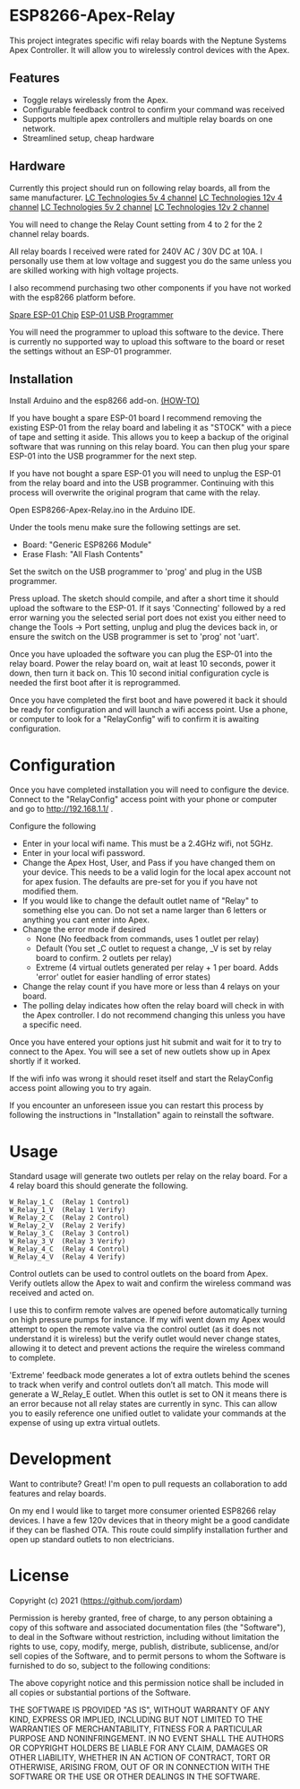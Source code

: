 # ESP8266-Apex-Relay

This project integrates specific wifi relay boards with the Neptune Systems Apex Controller.
It will allow you to wirelessly control devices with the Apex.

## Features

- Toggle relays wirelessly from the Apex.
- Configurable feedback control to confirm your command was received
- Supports multiple apex controllers and multiple relay boards on one network.
- Streamlined setup, cheap hardware

## Hardware

Currently this project should run on following relay boards, all from the same manufacturer.
[LC Technologies 5v 4 channel](https://www.icstation.com/esp8266-wifi-channel-relay-module-remote-control-switch-wireless-transmitter-smart-home-p-13420.html)
[LC Technologies 12v 4 channel](https://www.icstation.com/esp8266-wifi-channel-relay-module-remote-control-switch-wireless-transmitter-smart-home-p-13421.html)
[LC Technologies 5v 2 channel](https://www.icstation.com/esp8266-wifi-channel-relay-module-smart-home-remote-control-switch-android-phone-control-transmission-distance-100m-p-12592.html)
[LC Technologies 12v 2 channel](https://www.icstation.com/esp8266-wifi-channel-relay-module-smart-home-remote-control-switch-android-phone-control-transmission-distance-100m-p-12593.html)

You will need to change the Relay Count setting from 4 to 2 for the 2 channel relay boards.

All relay boards I received were rated for 240V AC / 30V DC at 10A. I personally use them at low voltage and suggest you do the same unless you are skilled working with high voltage projects. 

I also recommend purchasing two other components if you have not worked with the esp8266 platform before.

[Spare ESP-01 Chip](https://www.icstation.com/esp8266-remote-serial-port-wifi-transceiver-wireless-module-apsta-wifi-board-smart-home-p-4928.html)
[ESP-01 USB Programmer](https://www.icstation.com/esp8266-wifi-module-pinboard-cellphone-computer-wireless-communication-adapter-wifi-board-module-p-8857.html)

You will need the programmer to upload this software to the device. There is currently no supported way to upload this software to the board or reset the settings without an ESP-01 programmer.

## Installation

Install Arduino and the esp8266 add-on. [(HOW-TO)](https://randomnerdtutorials.com/how-to-install-esp8266-board-arduino-ide/)

If you have bought a spare ESP-01 board I recommend removing the existing ESP-01 from the relay board and labeling it as "STOCK" with a piece of tape and setting it aside. This allows you to keep a backup of the original software that was running on this relay board. You can then plug your spare ESP-01 into the USB programmer for the next step.

If you have not bought a spare ESP-01 you will need to unplug the ESP-01 from the relay board and into the USB programmer. Continuing with this process will overwrite the original program that came with the relay.

Open ESP8266-Apex-Relay.ino in the Arduino IDE.

Under the tools menu make sure the following settings are set.

- Board: "Generic ESP8266 Module"
- Erase Flash: "All Flash Contents"

Set the switch on the USB programmer to 'prog' and plug in the USB programmer.

Press upload. The sketch should compile, and after a short time it should upload the software to the ESP-01. If it says 'Connecting' followed by a red error warning you the selected serial port does not exist you either need to change the Tools -> Port setting, unplug and plug the devices back in, or ensure the switch on the USB programmer is set to 'prog' not 'uart'.

Once you have uploaded the software you can plug the ESP-01 into the relay board. Power the relay board on, wait at least 10 seconds, power it down, then turn it back on. This 10 second initial configuration cycle is needed the first boot after it is reprogrammed.

Once you have completed the first boot and have powered it back it should be ready for configuration and will launch a wifi access point. Use a phone, or computer to look for a "RelayConfig" wifi to confirm it is awaiting configuration.

# Configuration

Once you have completed installation you will need to configure the device.
Connect to the "RelayConfig" access point with your phone or computer and go to http://192.168.1.1/ .

Configure the following
- Enter in your local wifi name. This must be a 2.4GHz wifi, not 5GHz. 
- Enter in your local wifi password.
- Change the Apex Host, User, and Pass if you have changed them on your device. This needs to be a valid login for the local apex account not for apex fusion. The defaults are pre-set for you if you have not modified them.
- If you would like to change the default outlet name of "Relay" to something else you can. Do not set a name larger than 6 letters or anything you cant enter into Apex.
- Change the error mode if desired
    - None (No feedback from commands, uses 1 outlet per relay)
    - Default (You set _C outlet to request a change, _V is set by relay board to confirm. 2 outlets per relay)
    - Extreme (4 virtual outlets generated per relay + 1 per board. Adds 'error' outlet for easier handling of error states)
- Change the relay count if you have more or less than 4 relays on your board.
- The polling delay indicates how often the relay board will check in with the Apex controller. I do not recommend changing this unless you have a specific need.

Once you have entered your options just hit submit and wait for it to try to connect to the Apex. You will see a set of new outlets show up in Apex shortly if it worked. 

If the wifi info was wrong it should reset itself and start the RelayConfig access point allowing you to try again.

If you encounter an unforeseen issue you can restart this process by following the instructions in "Installation" again to reinstall the software.

# Usage

Standard usage will generate two outlets per relay on the relay board. For a 4 relay board this should generate the following.
```
W_Relay_1_C  (Relay 1 Control)
W_Relay_1_V  (Relay 1 Verify)
W_Relay_2_C  (Relay 2 Control)
W_Relay_2_V  (Relay 2 Verify)
W_Relay_3_C  (Relay 3 Control)
W_Relay_3_V  (Relay 3 Verify)
W_Relay_4_C  (Relay 4 Control)
W_Relay_4_V  (Relay 4 Verify)
```

Control outlets can be used to control outlets on the board from Apex. Verify outlets allow the Apex to wait and confirm the wireless command was received and acted on.

I use this to confirm remote valves are opened before automatically turning on high pressure pumps for instance. If my wifi went down my Apex would attempt to open the remote valve via the control outlet (as it does not understand it is wireless) but the verify outlet would never change states, allowing it to detect and prevent actions the require the wireless command to complete.

'Extreme' feedback mode generates a lot of extra outlets behind the scenes to track when verify and control outlets don’t all match. This mode will generate a W_Relay_E outlet. When this outlet is set to ON it means there is an error because not all relay states are currently in sync. This can allow you to easily reference one unified outlet to validate your commands at the expense of using up extra virtual outlets.

# Development

Want to contribute? Great! I'm open to pull requests an collaboration to add features and relay boards.

On my end I would like to target more consumer oriented ESP8266 relay devices. I have a few 120v devices that in theory might be a good candidate if they can be flashed OTA. This route could simplify installation further and open up standard outlets to non electricians.

# License

Copyright (c) 2021 (https://github.com/jordam)

Permission is hereby granted, free of charge, to any person obtaining a copy
of this software and associated documentation files (the "Software"), to deal
in the Software without restriction, including without limitation the rights
to use, copy, modify, merge, publish, distribute, sublicense, and/or sell
copies of the Software, and to permit persons to whom the Software is
furnished to do so, subject to the following conditions:

The above copyright notice and this permission notice shall be included in all
copies or substantial portions of the Software.

THE SOFTWARE IS PROVIDED "AS IS", WITHOUT WARRANTY OF ANY KIND, EXPRESS OR
IMPLIED, INCLUDING BUT NOT LIMITED TO THE WARRANTIES OF MERCHANTABILITY,
FITNESS FOR A PARTICULAR PURPOSE AND NONINFRINGEMENT. IN NO EVENT SHALL THE
AUTHORS OR COPYRIGHT HOLDERS BE LIABLE FOR ANY CLAIM, DAMAGES OR OTHER
LIABILITY, WHETHER IN AN ACTION OF CONTRACT, TORT OR OTHERWISE, ARISING FROM,
OUT OF OR IN CONNECTION WITH THE SOFTWARE OR THE USE OR OTHER DEALINGS IN THE
SOFTWARE.
